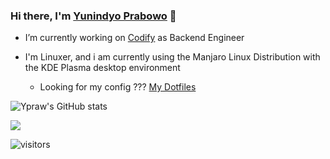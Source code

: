 ### Hi there, I'm [Yunindyo Prabowo](https://ypraw.github.io) 👋

- I’m currently working on [Codify](https://surge.co.id/) as Backend Engineer

- I'm Linuxer, and i am currently using the Manjaro Linux Distribution with the KDE Plasma desktop environment
  - Looking for my config ??? [My Dotfiles](https://github.com/ypraw/configDotfiles)


![Ypraw's GitHub stats](https://github-readme-stats.vercel.app/api?username=ypraw&show_icons=true&theme=radical)

<a href="https://github.com/ypraw/ypraw">
  <img align="center" src="https://github-readme-stats.anuraghazra1.vercel.app/api/top-langs/?username=ypraw&langs_count=8&theme=material-palenight" />
</a>

![visitors](https://visitor-badge.glitch.me/badge?page_id=ypraw.visitor-badge)
